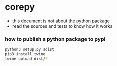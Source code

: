# corepy

- this document is not about the python package
- read the sources and tests to know how it works

### how to publish a python package to pypi

```bash
python3 setup.py sdist
pip3 install twine
twine upload dist/*
```
